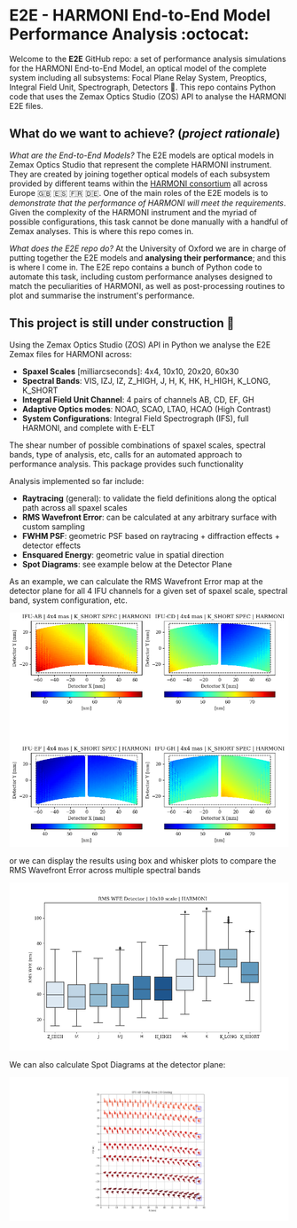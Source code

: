 # E2E - HARMONI End-to-End Model Performance Analysis :octocat:

Welcome to the **E2E** GitHub repo: a set of performance analysis simulations for the HARMONI End-to-End Model, an optical model of the complete system including all subsystems: Focal Plane Relay System, Preoptics, Integral Field Unit, Spectrograph, Detectors :telescope:. This repo contains Python code that uses the Zemax Optics Studio (ZOS) API to analyse the HARMONI E2E files.

## What do we want to achieve? (*project rationale*)

*What are the End-to-End Models?* The E2E models are optical models in Zemax Optics Studio that represent the complete HARMONI instrument. They are created by joining together optical models of each subsystem provided by different teams within the [HARMONI consortium](https://auditore.cab.inta-csic.es/harmoni/consortium/) all across Europe :gb: :es: :fr: :de:. One of the main roles of the E2E models is to _demonstrate that the performance of HARMONI will meet the requirements_. Given the complexity of the HARMONI instrument and the myriad of possible configurations, this task cannot be done manually with a handful of Zemax analyses. This is where this repo comes in.

*What does the E2E repo do?* At the University of Oxford we are in charge of putting together the E2E models and **analysing their performance**; and this is where I come in. The E2E repo contains a bunch of Python code to automate this task, including custom performance analyses designed to match the peculiarities of HARMONI, as well as post-processing routines to plot and summarise the instrument's performance.

## This project is still under construction 🚧


Using the Zemax Optics Studio (ZOS) API in Python we analyse the E2E Zemax files for HARMONI across:

* **Spaxel Scales** [milliarcseconds]: 4x4, 10x10, 20x20, 60x30
* **Spectral Bands**: VIS, IZJ, IZ, Z_HIGH, J, H, K, HK, H_HIGH, K_LONG, K_SHORT
* **Integral Field Unit Channel**: 4 pairs of channels AB, CD, EF, GH
* **Adaptive Optics modes**: NOAO, SCAO, LTAO, HCAO (High Contrast)
* **System Configurations**: Integral Field Spectrograph (IFS), full HARMONI, and complete with E-ELT

The shear number of possible combinations of spaxel scales, spectral bands, type of analysis, etc, calls for an automated approach to performance analysis. This package provides such functionality

Analysis implemented so far include:

* **Raytracing** (general): to validate the field definitions along the optical path across all spaxel scales
* **RMS Wavefront Error**: can be calculated at any arbitrary surface with custom sampling
* **FWHM PSF**: geometric PSF based on raytracing + diffraction effects + detector effects
* **Ensquared Energy**: geometric value in spatial direction
* **Spot Diagrams**: see example below at the Detector Plane

As an example, we can calculate the RMS Wavefront Error map at the detector plane for all 4 IFU channels for a given set of spaxel scale, spectral band, system configuration, etc.

![RMS WFE](images/rms_wfe_map.png?raw=true)

or we can display the results using box and whisker plots to compare the RMS Wavefront Error across multiple spectral bands

![BoxRMS](images/boxplot.png?raw=true "Boxplot")

We can also calculate Spot Diagrams at the detector plane:

![Spot Diagrams Detector Plane](images/sample_detector_spots.png?raw=true "Detector")
